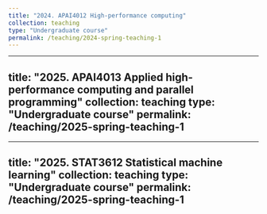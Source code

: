 ```yaml
---
title: "2024. APAI4012 High-performance computing"
collection: teaching
type: "Undergraduate course"
permalink: /teaching/2024-spring-teaching-1
---
```


---
title: "2025. APAI4013 Applied high-performance computing and parallel programming"
collection: teaching
type: "Undergraduate course"
permalink: /teaching/2025-spring-teaching-1
---

---
title: "2025. STAT3612 Statistical machine learning"
collection: teaching
type: "Undergraduate course"
permalink: /teaching/2025-spring-teaching-1
---
